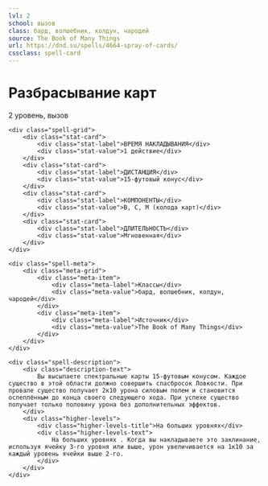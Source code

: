 ```yaml
---
lvl: 2
school: вызов
class: бард, волшебник, колдун, чародей
source: The Book of Many Things
url: https://dnd.su/spells/4664-spray-of-cards/
cssclass: spell-card
---
```


<div class="spell-container">
    <div class="spell-header">
        <h1 class="spell-name">Разбрасывание карт</h1>
        <div class="spell-level">2 уровень, вызов</div>
    </div>
    
    <div class="spell-grid">
        <div class="stat-card">
            <div class="stat-label">ВРЕМЯ НАКЛАДЫВАНИЯ</div>
            <div class="stat-value">1 действие</div>
        </div>
        <div class="stat-card">
            <div class="stat-label">ДИСТАНЦИЯ</div>
            <div class="stat-value">15-футовый конус</div>
        </div>
        <div class="stat-card">
            <div class="stat-label">КОМПОНЕНТЫ</div>
            <div class="stat-value">В, С, М (колода карт)</div>
        </div>
        <div class="stat-card">
            <div class="stat-label">ДЛИТЕЛЬНОСТЬ</div>
            <div class="stat-value">Мгновенная</div>
        </div>
    </div>
    
    <div class="spell-meta">
        <div class="meta-grid">
            <div class="meta-item">
                <div class="meta-label">Классы</div>
                <div class="meta-value">бард, волшебник, колдун, чародей</div>
            </div>
            <div class="meta-item">
                <div class="meta-label">Источник</div>
                <div class="meta-value">The Book of Many Things</div>
            </div>
        </div>
    </div>
    
    <div class="spell-description">
        <div class="description-text">
            Вы высыпаете спектральные карты 15-футовым конусом. Каждое существо в этой области должно совершить спасбросок Ловкости. При провале существо получает 2к10 урона силовым полем и становится ослеплённым до конца своего следующего хода. При успехе существо получает только половину урона без дополнительных эффектов.
        </div>
        <div class="higher-levels">
            <div class="higher-levels-title">На больших уровнях</div>
            <div class="higher-levels-text">
                На больших уровнях . Когда вы накладываете это заклинание, используя ячейку 3-го уровня или выше, урон увеличивается на 1к10 за каждый уровень ячейки выше 2-го.
            </div>
        </div>
    </div>
</div>